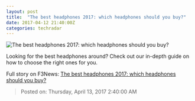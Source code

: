 ```yaml
---
layout: post
title:  "The best headphones 2017: which headphones should you buy?"
date: 2017-04-12 21:40:00Z
categories: techradar
---
```


![The best headphones 2017: which headphones should you buy?](http://cdn.mos.cms.futurecdn.net/14fa23c4c3acb8b52eb6ec89dae3e8e6-1200-80.jpg)

Looking for the best headphones around? Check out our in-depth guide on how to choose the right ones for you.


Full story on F3News: [The best headphones 2017: which headphones should you buy?](http://www.f3nws.com/n/qTBF2F)

> Posted on: Thursday, April 13, 2017 2:40:00 AM
